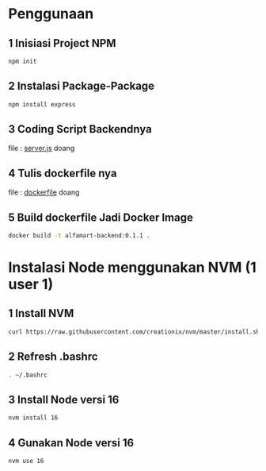 # Penggunaan

## 1 Inisiasi Project NPM

```sh
npm init
```

## 2 Instalasi Package-Package

```sh
npm install express
```

## 3 Coding Script Backendnya

file : [server.js](./server.js) doang

## 4 Tulis dockerfile nya

file : [dockerfile](./dockerfile) doang

## 5 Build dockerfile Jadi Docker Image

```sh
docker build -t alfamart-backend:0.1.1 .
```
# Instalasi Node menggunakan NVM (1 user 1)

## 1 Install NVM
```sh
curl https://raw.githubusercontent.com/creationix/nvm/master/install.sh | bash 
```

## 2 Refresh .bashrc
```sh
. ~/.bashrc   
```

## 3 Install Node versi 16
```sh
nvm install 16
```

## 4 Gunakan Node versi 16
```sh
nvm use 16
```
